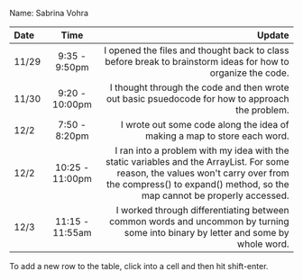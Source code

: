 Name: Sabrina Vohra

| Date  |      Time       |                                                                                                                                                                                                      Update |
|:------|:---------------:|------------------------------------------------------------------------------------------------------------------------------------------------------------------------------------------------------------:|
| 11/29 |  9:35 - 9:50pm  |                                                                                                 I opened the files and thought back to class before break to brainstorm ideas for how to organize the code. |
| 11/30 | 9:20 - 10:00pm  |                                                                                                             I thought through the code and then wrote out basic psuedocode for how to approach the problem. |
| 12/2  |  7:50 - 8:20pm  |                                                                                                                                    I wrote out some code along the idea of making a map to store each word. |
| 12/2  | 10:25 - 11:00pm | I ran into a problem with my idea with the static variables and the ArrayList. For some reason, the values won't carry over from the compress() to expand() method, so the map cannot be properly accessed. |
| 12/3  | 11:15 - 11:55am |                                                                            I worked through differentiating between common words and uncommon by turning some into binary by letter and some by whole word. |

To add a new row to the table, click into a cell and then hit shift-enter.